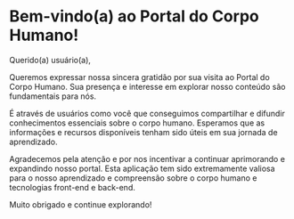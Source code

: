# Bem-vindo(a) ao Portal do Corpo Humano!

Querido(a) usuário(a),

Queremos expressar nossa sincera gratidão por sua visita ao Portal do Corpo Humano. Sua presença e interesse em explorar nosso conteúdo são fundamentais para nós.

É através de usuários como você que conseguimos compartilhar e difundir conhecimentos essenciais sobre o corpo humano. Esperamos que as informações e recursos disponíveis tenham sido úteis em sua jornada de aprendizado.

Agradecemos pela atenção e por nos incentivar a continuar aprimorando e expandindo nosso portal. Esta aplicação tem sido extremamente valiosa para o nosso aprendizado e compreensão sobre o corpo humano e tecnologias front-end e back-end. 

Muito obrigado e continue explorando!